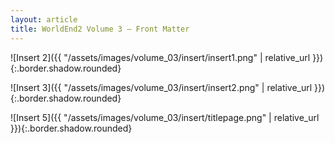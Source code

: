 ```yaml
---
layout: article
title: WorldEnd2 Volume 3 – Front Matter
---
```


![Insert 2]({{ "/assets/images/volume_03/insert/insert1.png" | relative_url }}){:.border.shadow.rounded}

![Insert 3]({{ "/assets/images/volume_03/insert/insert2.png" | relative_url }}){:.border.shadow.rounded}

![Insert 5]({{ "/assets/images/volume_03/insert/titlepage.png" | relative_url }}){:.border.shadow.rounded}

